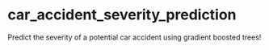 # car_accident_severity_prediction
Predict the severity of a potential car accident using gradient boosted trees!
